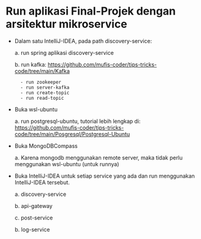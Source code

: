 # Run aplikasi Final-Projek dengan arsitektur mikroservice

- Dalam satu IntelliJ-IDEA, pada path discovery-service:

    a. run spring aplikasi discovery-service

    b. run kafka: https://github.com/mufis-coder/tips-tricks-code/tree/main/Kafka

        - run zookeeper
        - run server-kafka
        - run create-topic
        - run read-topic

- Buka wsl-ubuntu

    a. run postgresql-ubuntu, tutorial lebih lengkap di: https://github.com/mufis-coder/tips-tricks-code/tree/main/Posgresql/Postgresql-Ubuntu

- Buka MongoDBCompass

    a. Karena mongodb menggunakan remote server, maka tidak perlu menggunakan wsl-ubuntu (untuk runnya)

- Buka IntelliJ-IDEA untuk setiap service yang ada dan run menggunakan IntelliJ-IDEA tersebut.

    a. discovery-service

    b. api-gateway

    c. post-service

    b. log-service